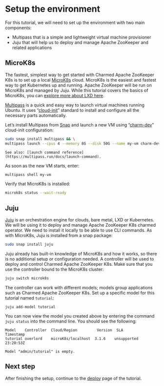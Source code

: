 # Setup the environment

For this tutorial, we will need to set up the environment with two main components:

* Multipass that is a simple and lightweight virtual machine provisioner
* Juju that will help us to deploy and manage Apache ZooKeeper and related applications

## MicroK8s

The fastest, simplest way to get started with Charmed Apache ZooKeeper K8s is to set up a local [MicroK8s](https://microk8s.io/) cloud. MicroK8s is the easiest and fastest way to get Kubernetes up and running. Apache ZooKeeper will be run on MicroK8s and managed by Juju. While this tutorial covers the basics of MicroK8s, you can [explore more about LXD here](https://linuxcontainers.org/lxd/getting-started-cli/). 

[Multipass](https://multipass.run/) is a quick and easy way to launch virtual machines running Ubuntu. It uses “[cloud-init](https://cloud-init.io/)” standard to install and configure all the necessary parts automatically.

Let’s install Multipass from [Snap](https://snapcraft.io/multipass) and launch a new VM using “[charm-dev](https://github.com/canonical/multipass-blueprints/blob/main/v1/charm-dev.yaml)” cloud-init configuration:

```bash
sudo snap install multipass && \
multipass launch --cpus 4 --memory 8G --disk 50G --name my-vm charm-dev
```

```{note}
See also: [launch command reference](https://multipass.run/docs/launch-command).
```

As soon as the new VM starts, enter:

```bash
multipass shell my-vm
```

Verify that MicroK8s is installed:

```bash
microk8s status --wait-ready
```

## Juju

[Juju](https://juju.is/) is an orchestration engine for clouds, bare metal, LXD or Kubernetes. We will be using it to deploy and manage Apache ZooKeeper K8s charmed operator. We need to install it locally to be able to use CLI commands. As with MicroK8s, Juju is installed from a snap package:

```bash
sudo snap install juju
```

Juju already has built-in knowledge of MicroK8s and how it works, so there is no additional setup or configuration needed. A controller will be used to deploy and control Charmed Apache ZooKeeper K8s. Make sure that you use the controller bound to the MicroK8s cluster:

```bash
juju switch microk8s
```

The controller can work with different models; models group applications such as Charmed Apache ZooKeeper K8s. Set up a specific model for this tutorial named `tutorial`:

```shell
juju add-model tutorial
```

You can now view the model you created above by entering the command `juju status` into the command line. You should see the following:

```
Model    Controller  Cloud/Region         Version  SLA          Timestamp
tutorial overlord    microK8s/localhost  3.1.6    unsupported  23:20:53Z

Model "admin/tutorial" is empty.
```

## Next step

After finishing the setup, continue to the [deploy](deploy) page of the tutorial.
